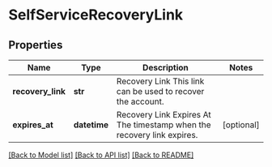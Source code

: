 # SelfServiceRecoveryLink


## Properties
Name | Type | Description | Notes
------------ | ------------- | ------------- | -------------
**recovery_link** | **str** | Recovery Link  This link can be used to recover the account. | 
**expires_at** | **datetime** | Recovery Link Expires At  The timestamp when the recovery link expires. | [optional] 

[[Back to Model list]](../README.md#documentation-for-models) [[Back to API list]](../README.md#documentation-for-api-endpoints) [[Back to README]](../README.md)


